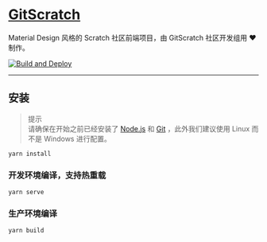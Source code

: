 # [GitScratch](https://git.sc.cn/)

Material Design 风格的 Scratch 社区前端项目，由 GitScratch 社区开发组用 ❤️ 制作。  

[![Build and Deploy](https://github.com/UniScratch/GitScratchFrontend/actions/workflows/main.yml/badge.svg?branch=main)](https://github.com/UniScratch/GitScratchFrontend/actions/workflows/main.yml)  

***

## 安装

> 提示  
> 请确保在开始之前已经安装了 [Node.js](https://www.nodejs.org) 和 [Git](https://git-scm.com/) ，此外我们建议使用 Linux 而不是 Windows 进行配置。

```
yarn install
```

### 开发环境编译，支持热重载
```
yarn serve
```

### 生产环境编译
```
yarn build
```
